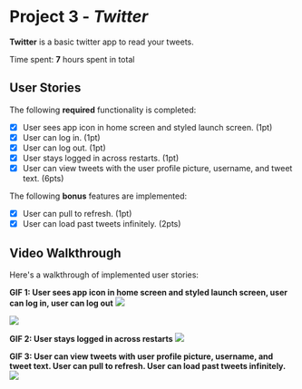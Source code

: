 # Project 3 - *Twitter*

**Twitter** is a basic twitter app to read your tweets.

Time spent: **7** hours spent in total

## User Stories

The following **required** functionality is completed:

- [X] User sees app icon in home screen and styled launch screen. (1pt)
- [X] User can log in. (1pt)
- [X] User can log out. (1pt)
- [X] User stays logged in across restarts. (1pt)
- [X] User can view tweets with the user profile picture, username, and tweet text. (6pts)

The following **bonus** features are implemented:

- [X] User can pull to refresh. (1pt)
- [X] User can load past tweets infinitely. (2pts)

## Video Walkthrough

Here's a walkthrough of implemented user stories:

**GIF 1: User sees app icon in home screen and styled launch screen, user can log in, user can log out**
![](https://i.imgur.com/2FXTVOo.gif)

![](https://i.imgur.com/lXSrmVJ.gif)

**GIF 2: User stays logged in across restarts**
![](https://i.imgur.com/sZKyzFp.gif)

**GIF 3: User can view tweets with user profile picture, username, and tweet text. User can pull to refresh.  User can load past tweets infinitely.**
![](https://i.imgur.com/KDVlI26.gif)

